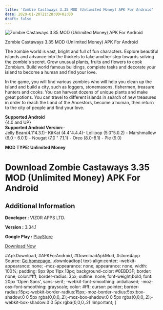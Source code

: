 ```yaml
---
title: 'Zombie Castaways 3.35 MOD (Unlimited Money) APK For Android'
date: 2020-01-20T21:28:00+01:00
draft: false
---
```


![Zombie Castaways 3.35 MOD (Unlimited Money) APK For Android](https://i0.wp.com/apkhome.net/wp-content/uploads/2020/01/Zombie-Castaways-3.35-MOD-Unlimited-Money.png "Zombie Castaways 3.35 MOD (Unlimited Money) APK For Android")

  

Zombie Castaways 3.35 MOD (Unlimited Money) APK For Android

The zombie world is vast, bright and full of fun characters. Explore beautiful islands and advance into the thickets to take another step towards solving the zombie's secret. Grow unusual plants, fruits and flowers to cook Zombium. Build world famous buildings, complete tasks and decorate your island to become a human and find your love.

In the game, you will find various zombies who will help you clean up the island and build a city, such as loggers, stonemasons, fishermen, treasure hunters and cooks. You can harvest dozens of unique plants and make great potions. You can travel to different islands in search of new treasures in order to reach the Land of the Ancestors, become a human, then return to the city of people and find your love.

**Supported Android**  
{4.0 and UP}  
**Supported Android Version**:-  
Jelly Bean(4.1"4.3.1)- KitKat (4.4"4.4.4)- Lollipop (5.0"5.0.2) - Marshmallow (6.0 - 6.0.1) - Nougat (7.0 " 7.1.1) - Oreo (8.0-8.1) - Pie (9.0)

**MOD TYPE: Unlimited Money**

Download Zombie Castaways 3.35 MOD (Unlimited Money) APK For Android
====================================================================

Additional Information
----------------------

**Developer :** VIZOR APPS LTD.

**Version :** 3.34.1

**Google Play :** [PlayStore](https://play.google.com/store/apps/details?id=com.vizorinteractive.zombiesettlersv2)

  

[Download Now](https://store4app.co/post/zombie-castaways-3-35-mod-unlimited-money-apk-for-android_1579550487)

  
#ApkDownload, #APKForAndroid, #DownloadApkMod, #store4app  
Source: [Go homepage.](https://store4app.co/post/zombie-castaways-3-35-mod-unlimited-money-apk-for-android_1579550487) .downloadtop{ text-align:center; -webkit-appearance: none; -moz-appearance: none; appearance: none; width: 100%; padding: 9px 9px 11px 13px; background-color: #0EBD3F; border: none; color:#fff; border-radius: 3px; outline: none; font-weight;bold; font: 20px 'Open Sans', sans-serif; -webkit-font-smoothing: antialiased; -moz-osx-font-smoothing: grayscale; color: #fff; cursor: pointer; border-radius:15px;-webkit-border-radius:15px;-moz-border-radius:5px;box-shadow:0 0 5px rgba(0,0,0,.2);-moz-box-shadow:0 0 5px rgba(0,0,0,.2);-webkit-box-shadow:0 0 5px rgba(0,0,0,.2) !important; }
